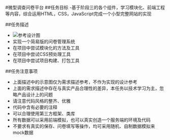 #微型调查问卷平台
##任务目标
-基于阶段三的各个组件，学习模块化、前端工程等内容，综合运用HTML，CSS，JavaScript完成一个小型完整网站的实现

##任务描述
- ![参考设计图](http://7xrp04.com1.z0.glb.clouddn.com/task_4_50_1.png)
- 实现一个简易版的问卷管理系统
- 在项目中尝试模块化的方法及工具
- 在项目中尝试CSS预处理工具
- 在项目中尝试项目构建、打包工具

##任务注意事项
- 上面描述中的示意图仅为需求描述参考，不作为实现的设计参考
- 上面的需求描述中存在与真实产品合理性的差异，本任务以技术学习为主，忽略产品设计上的问题
- 请注意代码风格的整齐、优雅
- 代码中含有必要的注释
- 可以合理使用第三方框架、类库
- 所有数据可以采用前端模拟，也可以真实创造一个服务端的环境及代码
- 不要求有真实的保存、问卷填写等操作，均可采用随机、自制数据模拟来mock数据
